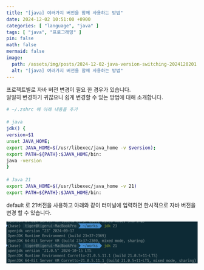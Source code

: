 ```yaml
---
title: "[java] 여러가지 버전을 함께 사용하는 방법"
date: 2024-12-02 10:51:00 +0900
categories: [ "language", "java" ]
tags: [ "java", "프로그래밍" ]
pin: false
math: false
mermaid: false
image:
  path: /assets/img/posts/2024-12-02-java-version-switching-2024120201.png
  alt: "[java] 여러가지 버전을 함께 사용하는 방법"
---
```


프로젝트별로 자바 버전 변경이 필요 한 경우가 있습니다.  
일일히 변경하기 귀찮으니 쉽게 변경할 수 있는 방법에 대해 소개합니다.

```bash
# ~/.zshrc 에 아래 내용을 추가

# java
jdk() {
version=$1
unset JAVA_HOME;
export JAVA_HOME=$(/usr/libexec/java_home -v $version);
export PATH=${PATH}:$JAVA_HOME/bin:
java -version
}

# Java 21
export JAVA_HOME=$(/usr/libexec/java_home -v 21)
export PATH=${PATH}:$JAVA_HOME/bin:
```

default 로 21버전을 사용하고 아래와 같이 터미널에 입력하면 한시적으로 자바 버전을 변경 할 수 있습니다.

![java_version_switching](/assets/img/posts/2024-12-02-java-version-switching-2024120201.png)
